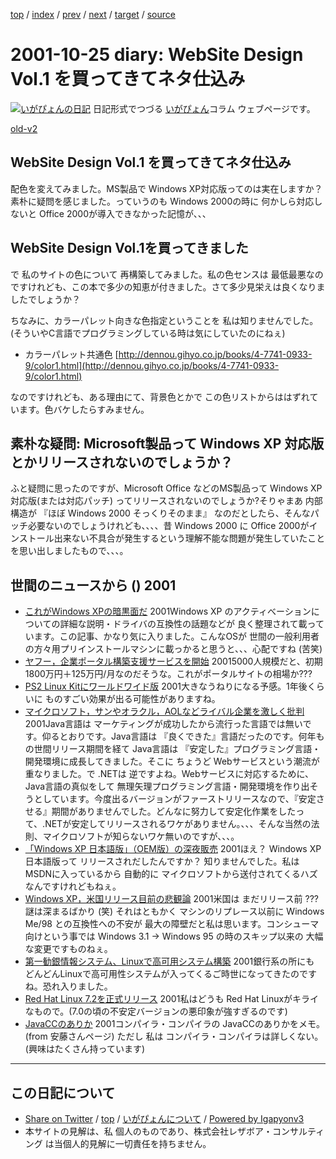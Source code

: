 [top](../index.html) 
 / [index](index.html) 
 / [prev](ig011023.html) 
 / [next](ig011026.html) 
 / [target](http://www.igapyon.jp/igapyon/diary/2001/ig011025.html) 
 / [source](https://github.com/igapyon/diary/blob/master/2001/ig011025.src.md) 

2001-10-25 diary: WebSite Design Vol.1 を買ってきてネタ仕込み
=====================================================================================================
[![いがぴょんの日記](http://www.igapyon.jp/igapyon/diary/images/iga200306s.jpg "いがぴょん")](http://www.igapyon.jp/igapyon/diary/memo/memoigapyon.html) 日記形式でつづる [いがぴょん](http://www.igapyon.jp/igapyon/diary/memo/memoigapyon.html)コラム ウェブページです。

[old-v2](ig011025-orig.html)

## WebSite Design Vol.1 を買ってきてネタ仕込み

配色を変えてみました。MS製品で Windows XP対応版ってのは実在しますか？ 素朴に疑問を感じました。っていうのも Windows 2000の時に 何かしら対応しないと Office 2000が導入できなかった記憶が、、、


## WebSite Design Vol.1を買ってきました

で 私のサイトの色について 再構築してみました。私の色センスは 最低最悪なのですけれども、この本で多少の知恵が付きました。さて多少見栄えは良くなりましたでしょうか？

ちなみに、カラーパレット向きな色指定ということを 私は知りませんでした。(そういやC言語でプログラミングしている時は気にしていたのにねぇ)

* カラーパレット共通色
  [http://dennou.gihyo.co.jp/books/4-7741-0933-9/color1.html](http://dennou.gihyo.co.jp/books/4-7741-0933-9/color1.html)

なのですけれども、ある理由にて、背景色とかで この色リストからははずれています。色バケしたらすみません。

## 素朴な疑問: Microsoft製品って Windows XP 対応版とかリリースされないのでしょうか？

ふと疑問に思ったのですが、Microsoft Office などのMS製品って Windows XP対応版(または対応パッチ) ってリリースされないのでしょうか?そりゃまあ 内部構造が 『ほぼ Windows 2000 そっくりそのまま』 なのだとしたら、そんなパッチ必要ないのでしょうけれども、、、、昔 Windows 2000 に Office 2000がインストール出来ない不具合が発生するという理解不能な問題が発生していたことを思い出しましたもので、、、。

## 世間のニュースから () 2001

* [これがWindows XPの暗黒面だ](http://www.zdnet.co.jp/news/0110/22/e_coursey_m.html)  2001Windows XP のアクティべーションについての詳細な説明・ドライバの互換性の話題などが 良く整理されて載っています。この記事、かなり気に入りました。こんなOSが 世間の一般利用者の方々用プリインストールマシンに載っかると思うと、、、心配ですね (苦笑)
* [ヤフー，企業ポータル構築支援サービスを開始](http://www.zdnet.co.jp/news/bursts/0110/24/yahoo.html)  20015000人規模だと、初期1800万円＋125万円/月なのだそうな。これがポータルサイトの相場か???
* [PS2 Linux Kitにワールドワイド版](http://www.zdnet.co.jp/news/0110/24/e_ps2.html)  2001大きなうねりになる予感。1年後くらいに ものすごい効果が出る可能性がありますね。
* [マイクロソフト，サンやオラクル，AOLなどライバル企業を激しく批判](http://www.zdnet.co.jp/enterprise/0110/23/01102302.html)  2001Java言語は マーケティングが成功したから流行った言語では無いです。仰るとおりです。Java言語は 『良くできた』言語だったのです。何年もの世間リリース期間を経て Java言語は 『安定した』プログラミング言語・開発環境に成長してきました。そこに ちょうど Webサービスという潮流が重なりました。で .NETは 逆ですよね。Webサービスに対応するために、Java言語の真似をして 無理矢理プログラミング言語・開発環境を作り出そうとしています。今度出るバージョンがファーストリリースなので、『安定させる』期間がありませんでした。どんなに努力して安定化作業をしたって、.NETが安定してリリースされるワケがありません。、、、そんな当然の法則、マイクロソフトが知らないワケ無いのですが、、、。
* [「Windows XP 日本語版」（OEM版）の深夜販売](http://www.zdnet.co.jp/news/0110/25/windowsxp.html)  2001ほえ？ Windows XP 日本語版って リリースされだしたんですか？ 知りませんでした。私は MSDNに入っているから 自動的に マイクロソフトから送付されてくるハズなんですけれどもねぇ。
* [Windows XP，米国リリース目前の悲観論](http://www.zdnet.co.jp/news/0110/25/b_1024_04.html)  2001米国は まだリリース前 ??? 謎は深まるばかり (笑) それはともかく マシンのリプレース以前に Windows Me/98 との互換性への不安が 最大の障壁だと私は思います。コンシューマ向けという事では Windows 3.1 → Windows 95 の時のスキップ以来の 大幅な変更ですものねぇ。
* [第一勧銀情報システム、Linuxで高可用システム構築](http://biztech.nikkeibp.co.jp/wcs/show/leaf?CID=onair/biztech/comp/150413)  2001銀行系の所にも どんどんLinuxで高可用性システムが入ってくるご時世になってきたのですね。恐れ入りました。
* [Red Hat Linux 7.2を正式リリース](http://www.zdnet.co.jp/news/0110/24/b_1023_19.html)  2001私はどうも Red Hat Linuxがキライなもので。(7.0の頃の不安定バージョンの悪印象が強すぎるのです)
* [JavaCCのありか](http://www.webgain.com/products/java_cc/)  2001コンパイラ・コンパイラの JavaCCのありかをメモ。(from 安藤さんページ) ただし 私は コンパイラ・コンパイラは詳しくない。(興味はたくさん持っています)


----------------------------------------------------------------------------------------------------

## この日記について

* [Share on Twitter](https://twitter.com/intent/tweet?hashtags=igapyon%2Cdiary%2C%E3%81%84%E3%81%8C%E3%81%B4%E3%82%87%E3%82%93&text=WebSite+Design+Vol.1+%E3%82%92%E8%B2%B7%E3%81%A3%E3%81%A6%E3%81%8D%E3%81%A6%E3%83%8D%E3%82%BF%E4%BB%95%E8%BE%BC%E3%81%BF&url=http%3A%2F%2Fwww.igapyon.jp%2Figapyon%2Fdiary%2F2001%2Fig011025.html) / [top](../index.html) / [いがぴょんについて](http://www.igapyon.jp/igapyon/diary/memo/memoigapyon.html) / [Powered by Igapyonv3](https://github.com/igapyon/igapyonv3)
* 本サイトの見解は、私 個人のものであり、株式会社レザボア・コンサルティング は当個人的見解に一切責任を持ちません。 
